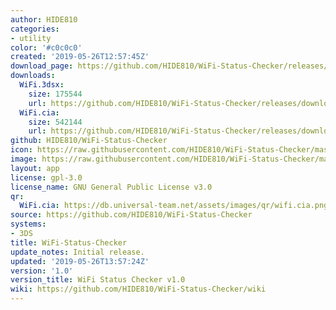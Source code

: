```yaml
---
author: HIDE810
categories:
- utility
color: '#c0c0c0'
created: '2019-05-26T12:57:45Z'
download_page: https://github.com/HIDE810/WiFi-Status-Checker/releases/tag/1.0
downloads:
  WiFi.3dsx:
    size: 175544
    url: https://github.com/HIDE810/WiFi-Status-Checker/releases/download/1.0/WiFi.3dsx
  WiFi.cia:
    size: 542144
    url: https://github.com/HIDE810/WiFi-Status-Checker/releases/download/1.0/WiFi.cia
github: HIDE810/WiFi-Status-Checker
icon: https://raw.githubusercontent.com/HIDE810/WiFi-Status-Checker/master/resource/icon.png
image: https://raw.githubusercontent.com/HIDE810/WiFi-Status-Checker/master/resource/banner.png
layout: app
license: gpl-3.0
license_name: GNU General Public License v3.0
qr:
  WiFi.cia: https://db.universal-team.net/assets/images/qr/wifi.cia.png
source: https://github.com/HIDE810/WiFi-Status-Checker
systems:
- 3DS
title: WiFi-Status-Checker
update_notes: Initial release.
updated: '2019-05-26T13:57:24Z'
version: '1.0'
version_title: WiFi Status Checker v1.0
wiki: https://github.com/HIDE810/WiFi-Status-Checker/wiki
---
```

